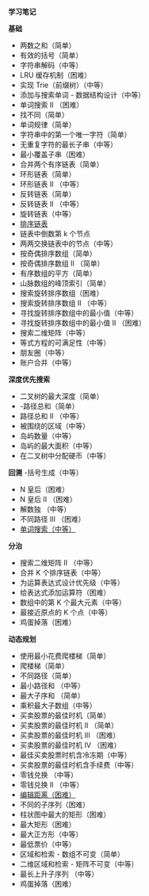**学习笔记**

**基础**
- 两数之和（简单）
- 有效的括号（简单）
- 字符串解码（中等）
- LRU 缓存机制（困难）
- 实现 Trie（前缀树）（中等）
- 添加与搜索单词 - 数据结构设计（中等）
- 单词搜索 II （困难）
- 找不同（简单）
- 单词规律（简单）
- 字符串中的第一个唯一字符（简单）
- 无重复字符的最长子串（中等）
- 最小覆盖子串（困难）
- 合并两个有序链表（简单）
- 环形链表（简单）
- 环形链表 II （中等）
- 反转链表（简单）
- 反转链表 II （中等）
- 旋转链表（中等）
- [排序链表](sortList.py)
- 链表中倒数第 k 个节点
- 两两交换链表中的节点（中等）
- 按奇偶排序数组（简单）
- 按奇偶排序数组 II （简单）
- 有序数组的平方（简单）
- 山脉数组的峰顶索引（简单）
- 搜索旋转排序数组（困难）
- 搜索旋转排序数组 II （中等）
- 寻找旋转排序数组中的最小值（中等）
- 寻找旋转排序数组中的最小值 II （困难）
- 搜索二维矩阵（中等）
- 等式方程的可满足性（中等）
- 朋友圈（中等）
- 账户合并（中等）

**深度优先搜索**
- 二叉树的最大深度（简单）
- -路径总和（简单）
- 路径总和 II （中等）
- 被围绕的区域（中等）
- 岛屿数量（中等）
- 岛屿的最大面积（中等）
- 在二叉树中分配硬币（中等）

**回溯**
-括号生成（中等）
- N 皇后（困难）
- N 皇后 II （困难）
- 解数独 （中等）
- 不同路径 III （困难）
- [单词搜索（中等）](exist.py)

**分治**
- 搜索二维矩阵 II （中等）
- 合并 K 个排序链表（中等）
- 为运算表达式设计优先级（中等）
- 给表达式添加运算符（困难） 
- 数组中的第 K 个最大元素（中等）
- 最接近原点的 K 个点（中等）
- 鸡蛋掉落（困难）

**动态规划**
- 使用最小花费爬楼梯（简单）
- 爬楼梯（简单）
- 不同路径（简单）
- 最小路径和 （中等）
- 最大子序和 （简单）
- 乘积最大子数组（中等）
- 买卖股票的最佳时机（简单） 
- 买卖股票的最佳时机 II （简单）
- 买卖股票的最佳时机 III （困难）
- 买卖股票的最佳时机 IV （困难）
- 最佳买卖股票时机含冷冻期（中等）
- 买卖股票的最佳时机含手续费（中等）
- 零钱兑换 （中等）
- 零钱兑换 II （中等）
- [编辑距离（困难）](minDistance.py)
- 不同的子序列（困难）
- 柱状图中最大的矩形（困难）
- 最大矩形（困难）
- 最大正方形（中等）
- 最低票价（中等）
- 区域和检索 - 数组不可变（简单）
- 二维区域和检索 - 矩阵不可变（中等）
- 最长上升子序列 （中等）
- 鸡蛋掉落（困难）